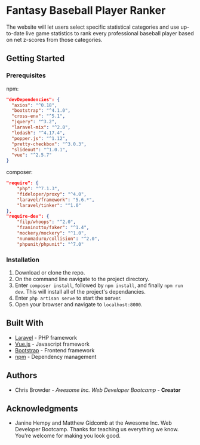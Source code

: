 # Fantasy Baseball Player Ranker


The website will let users select specific statistical categories and use up-to-date live game statistics to rank every professional baseball player based on net z-scores from those categories.

## Getting Started

### Prerequisites

npm:
```json
"devDependencies": {
  "axios": "^0.18",
  "bootstrap": "^4.1.0",
  "cross-env": "^5.1",
  "jquery": "^3.2",
  "laravel-mix": "^2.0",
  "lodash": "^4.17.4",
  "popper.js": "^1.12",
  "pretty-checkbox": "^3.0.3",
  "slideout": "^1.0.1",
  "vue": "^2.5.7"
}
```

composer:
```json
"require": {
    "php": "^7.1.3",
    "fideloper/proxy": "^4.0",
    "laravel/framework": "5.6.*",
    "laravel/tinker": "^1.0"
},
"require-dev": {
    "filp/whoops": "^2.0",
    "fzaninotto/faker": "^1.4",
    "mockery/mockery": "^1.0",
    "nunomaduro/collision": "^2.0",
    "phpunit/phpunit": "^7.0"
```

### Installation

1. Download or clone the repo.
2. On the command line navigate to the project directory.
3. Enter `composer install`, followed by `npm install`, and finally `npm run dev`. This will install all of the project's dependancies.
4. Enter `php artisan serve` to start the server.
5. Open your browser and navigate to `localhost:8000`.

## Built With

* [Laravel](https://laravel.com/) - PHP framework
* [Vue.js](https://vuejs.org/) - Javascript framework
* [Bootstrap](https://getbootstrap.com/) - Frontend framework
* [npm](https://www.npmjs.com/) - Dependency management

## Authors

* Chris Browder - *Awesome Inc. Web Developer Bootcamp* - **Creator**

## Acknowledgments

* Janine Hempy and Matthew Gidcomb at the Awesome Inc. Web Developer Bootcamp. Thanks for teaching us everything we know. You're welcome for making you look good.
